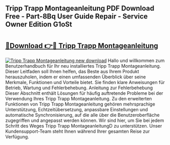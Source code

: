 ## Tripp Trapp Montageanleitung PDF Download Free - Part-8Bq User Guide Repair - Service Owner Edition G1oSt

# <h2><a href="http://df6ak6v.blite.top/?on=Tripp+Trapp+Montageanleitung">🔗Download 👉🔴 Tripp Trapp Montageanleitung</a></h2>

[![Tripp Trapp Montageanleitung new download](https://i.imgur.com/lujVjoI.png)](http://df6ak6v.blite.top/?on=Tripp+Trapp+Montageanleitung)
Hallo und willkommen zum Benutzerhandbuch für Ihr neu installiertes Tripp Trapp Montageanleitung. Dieser Leitfaden soll Ihnen helfen, das Beste aus Ihrem Produkt herauszuholen, indem er einen umfassenden Überblick über seine Merkmale, Funktionen und Vorteile bietet. Sie finden klare Anweisungen für Betrieb, Wartung und Fehlerbehebung. Anleitung zur Fehlerbehebung Dieser Abschnitt enthält Lösungen für häufig auftretende Probleme bei der Verwendung Ihres Tripp Trapp Montageanleitung. Zu den erweiterten Funktionen von Tripp Trapp Montageanleitung gehören mehrsprachige Unterstützung, Echtzeitübersetzung, anpassbare Einstellungen und automatische Synchronisierung, auf die alle über die Benutzeroberfläche zugegriffen und angepasst werden können. Wir sind hier, um Sie bei jedem Schritt des Weges Tripp Trapp MontageanleitungD zu unterstützen. Unser Kundensupport-Team steht Ihnen während Ihrer gesamten Reise zur Verfügung.
